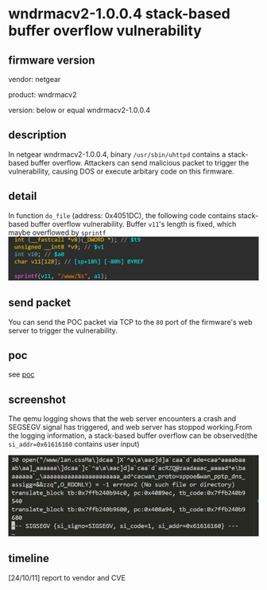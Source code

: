 # wndrmacv2-1.0.0.4 stack-based buffer overflow vulnerability
## firmware version
vendor: netgear

product: wndrmacv2

version: below or equal wndrmacv2-1.0.0.4

## description
In netgear wndrmacv2-1.0.0.4, binary `/usr/sbin/uhttpd` contains a stack-based buffer overflow. Attackers can send malicious packet to trigger the vulnerability, causing DOS or execute arbitary code on this firmware.

## detail
In function `do_file` (address: 0x4051DC), the following code contains stack-based buffer overflow vulnerability. Buffer `v11`'s length is fixed, which maybe overflowed by `sprintf`
![bof](image.png)

## send packet
You can send the POC packet via TCP to the `80` port of the firmware's web server to trigger the vulnerability.

## poc
see [poc](./poc)

## screenshot
The qemu logging shows that the web server encounters a crash and SEGSEGV signal has triggered, and web server has stoppod working.From the logging information, a stack-based buffer overflow can be observed(the `si_addr=0x61616160` contains user input)

![crash](image-1.png)

## timeline
[24/10/11] report to vendor and CVE
